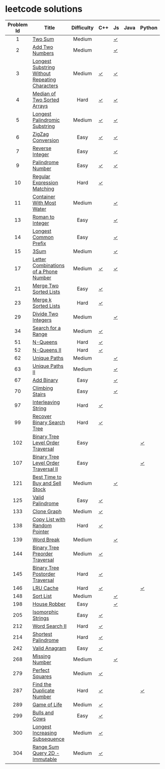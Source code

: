 # leetcode solutions

Problem Id | Title | Difficulty | C++ | Js | Java | Python
:---: | --- | :---: | --- | --- | --- | --- |
1 | [Two Sum](https://leetcode.com/problems/two-sum/) | Medium | | [✓](./Two%20Sum/solution.js)
2 | [Add Two Numbers](https://leetcode.com/problems/add-two-numbers/) | Medium | | [✓](./Add%20Two%20Numbers/solution.js)
3 | [Longest Substring Without Repeating Characters](https://leetcode.com/problems/longest-substring-without-repeating-characters/) | Medium | [✓](./Longest%20Substring%20Without%20Repeating%20Characters/solution.cpp) | [✓](./Longest%20Substring%20Without%20Repeating%20Characters/solution.js)
4 | [Median of Two Sorted Arrays](https://leetcode.com/problems/median-of-two-sorted-arrays/) | Hard | [✓](./Median%20of%20Two%20Sorted%20Arrays/solution.cpp) | [✓](./Median%20of%20Two%20Sorted%20Arrays/solution.js)
5 | [Longest Palindromic Substring](https://leetcode.com/problems/longest-palindromic-substring/) | Medium | [✓](./Longest%20Palindromic%20Substring/solution.cpp) | [✓](./Longest%20Palindromic%20Substring/solution.js)
6 | [ZigZag Conversion](https://leetcode.com/problems/zigzag-conversion/) | Easy | [✓](./ZigZag%20Conversion/solution.cpp) | [✓](./ZigZag%20Conversion/solution.js)
7 | [Reverse Integer](https://leetcode.com/problems/reverse-integer/) | Easy | | [✓](./Reverse%20Integer/solution.js)
9 | [Palindrome Number](https://leetcode.com/problems/palindrome-number/) | Easy | [✓](./Palidrome%20Number/solution.cpp) | [✓](./Palidrome%20Number/solution.js)
10 | [Regular Expression Matching](https://leetcode.com/problems/regular-expression-matching/) | Hard | [✓](./Regular%20Expression%20Matching/solution.cpp)
11 | [Container With Most Water](https://leetcode.com/problems/container-with-most-water/) | Medium | | [✓](./Container%20With%20Most%20Water/solution.js)
13 | [Roman to Integer](https://leetcode.com/problems/roman-to-integer/) | Easy | | [✓](./Roman%20to%20Integer/solution.js)
14 | [Longest Common Prefix](https://leetcode.com/problems/longest-common-prefix/) | Easy | | [✓](./Longest%20Common%20Prefix/solution.js)
15 | [3Sum](https://leetcode.com/problems/3sum/) | Medium | | [✓](./3Sum/solution.js)
17 | [Letter Combinations of a Phone Number](https://leetcode.com/problems/letter-combinations-of-a-phone-number/) | Medium | [✓](./Letter%20Combinations%20of%20a%20Phone%20Number/solution.cpp) | [✓](./Letter%20Combinations%20of%20a%20Phone%20Number/solution.js)
21 | [Merge Two Sorted Lists](https://leetcode.com/problems/merge-two-sorted-lists/) | Easy | [✓](./Merge%20Two%20Sorted%20Lists/solution.cpp)
23 | [Merge k Sorted Lists](https://leetcode.com/problems/merge-k-sorted-lists/) | Hard | [✓](./Merge%20k%20Sorted%20Lists/solution.cpp)
29 | [Divide Two Integers](https://leetcode.com/problems/divide-two-integers/) | Medium | | [✓](./Divide%20Two%20Integers/solution.js)
34 | [Search for a Range](https://leetcode.com/problems/search-for-a-range/) | Medium | [✓](./Search%20for%20a%20Range/solution.cpp)
51 | [N-Queens](https://leetcode.com/problems/n-queens/) | Hard | [✓](./N-Queens/solution.cpp)
52 | [N-Queens II](https://leetcode.com/problems/n-queens-ii/) | Hard | [✓](./N-Queens%20II/solution.cpp)
62 | [Unique Paths](https://leetcode.com/problems/unique-paths/) | Medium | | [✓](./Unique%20Paths/solution.js)
63 | [Unique Paths II](https://leetcode.com/problems/unique-paths-ii/) | Medium | | [✓](./Unique%20Paths%20II/solution.js)
67 | [Add Binary](https://leetcode.com/problems/add-binary/) | Easy | | [✓](./Add%20Binary/solution.js)
70 | [Climbing Stairs](https://leetcode.com/problems/climbing-stars/) | Easy | | [✓](./Climbing%20Stairs/solution.js)
97 | [Interleaving String](https://leetcode.com/problems/interleaving-string/) | Hard | [✓](./Interleaving%20String/solution.cpp)
99 | [Recover Binary Search Tree](https://leetcode.com/problems/recover-binary-search-tree/) | Hard | [✓](./Recover%20Binary%20Search%20Tree/solution.cpp)
102 | [Binary Tree Level Order Traversal](https://leetcode.com/problems/binary-tree-level-order-traversal/) | Easy | | | | [✓](./Binary%20Tree%20Level%20Order%20Traversal/solution.py)
107 | [Binary Tree Level Order Traversal II](https://leetcode.com/problems/binary-tree-level-order-traversal-ii/) | Easy | | | | [✓](./Binary%20Tree%20Level%20Order%20Traversal%20II/solution.py)
121 | [Best Time to Buy and Sell Stock](https://leetcode.com/problems/best-time-to-buy-and-sell-stock/) | Medium | | [✓](./Best%20Time%20to%20Buy%20and%20Sell%20Stock/solution.js)
125 | [Valid Palindrome](https://leetcode.com/problems/valid-palindrome/) | Easy | [✓](./Valid%20Palindrome/solution.cpp)
133 | [Clone Graph](https://leetcode.com/problems/clone-graph/) | Medium | [✓](./Clone%20Graph/solution.cpp)
138 | [Copy List with Random Pointer](https://leetcode.com/problems/copy-list-with-random-pointer/) | Hard | [✓](./Copy%20List%20with%20Random%20Pointer/solution.cpp)
139 | [Word Break](https://leetcode.com/problems/word-break/) | Medium | | [✓](./Word%20Break/solution.js)
144 | [Binary Tree Preorder Traversal](https://leetcode.com/problems/binary-tree-preorder-traversal/) | Medium | [✓](./Binary%20Tree%20Preorder%20Traversal/solution.cpp)
145 | [Binary Tree Postorder Traversal](https://leetcode.com/problems/binary-tree-postorder-traversal/) | Hard | [✓](./Binary%20Tree%20Postorder%20Traversal/solution.cpp)
146 | [LRU Cache](https://leetcode.com/problems/lru-cache/) | Hard | [✓](./LRU%20Cache/solution.cpp) | | | [✓](./LRU%20Cache/solution.py)
148 | [Sort List](https://leetcode.com/problems/sort-list/) | Medium | | [✓](./Sort%20List/solution.js)
198 | [House Robber](https://leetcode.com/problems/house-robber/)| Easy | | [✓](./House%20Robber/solution.js)
205 | [Isomorphic Strings](https://leetcode.com/problems/isomorphic-strings/) | Easy | [✓](./Isomorphic%20Strings/solution.cpp)
212 | [Word Search II](https://leetcode.com/problems/word-search-ii/) | Hard | [✓](./Word%20Search%20II/solution.cpp)
214 | [Shortest Palindrome](https://leetcode.com/problems/shortest-palindrome/) | Hard | [✓](./Shortest%20Palindrome/solution.cpp)
242 | [Valid Anagram](https://leetcode.com/problems/valid-anagram/) | Easy | [✓](./Valid%20Anagram/solution.cpp)
268 | [Missing Number](https://leetcode.com/problems/missing-number/)| Medium | | [✓](./Missing%20Number/solution.js)
279 | [Perfect Squares](https://leetcode.com/problems/perfect-squares/) | Medium | [✓](./Perfect%20Squares/solution.cpp)
287 | [Find the Duplicate Number](https://leetcode.com/problems/find-the-duplicate-number/) | Hard | [✓](./Find%20the%20Duplicate%20Number/solution.cpp) | | | [✓](./Find%20the%20Duplicate%20Number/solution.py)
289 | [Game of Life](https://leetcode.com/problems/game-of-life/) | Medium | [✓](./Game%20of%20Life/solution.cpp)
299 | [Bulls and Cows](https://leetcode.com/problems/bulls-and-cows/) | Easy | [✓](./Bulls%20and%20Cows/solution.cpp)
300 | [Longest Increasing Subsequence](https://leetcode.com/problems/longest-increasing-subsequence/) | Medium | [✓](./Longest%20Increasing%20Subsequence/solution.cpp)
304 | [Range Sum Query 2D - Immutable](https://leetcode.com/problems/range-sum-query-2d-immutable/) | Medium | [✓](./Range%20Sum%20Query%202D%20-%20Immutable/solution.cpp)